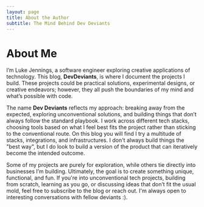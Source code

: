 ```yaml
---
layout: page
title: About the Author
subtitle: The Mind Behind Dev Deviants
---
```


# About Me

I’m Luke Jennings, a software engineer exploring creative applications of technology. This blog, **DevDeviants**, is where I document the projects I build. These projects could be practical solutions, experimental designs, or creative endeavors; however, they all push the boundaries of my mind and what’s possible with code.

The name **Dev Deviants** reflects my approach: breaking away from the expected, exploring unconventional solutions, and building things that don’t always follow the standard playbook. I work across different tech stacks, choosing tools based on what I feel best fits the project rather than sticking to the conventional route. On this blog you will find I try a multitude of stacks, integrations, and infrastructures. I don't always build things the "best way", but I do look to build a version of the product that can iteratively become the intended outcome. 

Some of my projects are purely for exploration, while others tie directly into businesses I’m building. Ultimately, the goal is to create something unique, functional, and fun. If you're into unconventional tech projects, building from scratch, learning as you go, or discussing ideas that don’t fit the usual mold, feel free to subscribe to the blog or reach out. I'm always open to interesting conversations with fellow deviants :).
